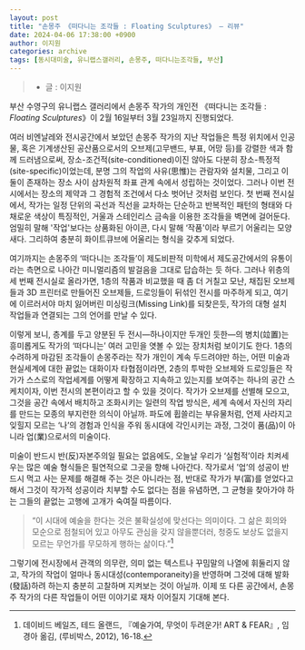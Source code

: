 ```yaml
---
layout: post
title: "손몽주 《떠다니는 조각들 : Floating Sculptures》 — 리뷰"
date: 2024-04-06 17:38:00 +0900
author: 이지원
categories: archive
tags: [동시대미술, 유니랩스갤러리, 손몽주, 떠다니는조각들, 부산]
---
```


> - 글 : 이지원

부산 수영구의 유니랩스 갤러리에서 손몽주 작가의 개인전 《떠다니는 조각들 : *Floating Sculptures*》이 2월 16일부터 3월 23일까지 진행되었다.

여러 비엔날레와 전시공간에서 보았던 손몽주 작가의 지난 작업들은 특정 위치에서 인공물, 혹은 기계생산된 공산품으로서의 오브제(고무밴드, 부표, 어망 등)를 강렬한 색과 함께 드러냄으로써, 장소-조건적(site-conditioned)이진 않아도 다분히 장소-특정적(site-specific)이었는데, 분명 그의 작업의 사유(思惟)는 관람자와 설치물, 그리고 이 둘이 존재하는 장소 사이 삼차원적 좌표 관계 속에서 성립하는 것이었다. 그러나 이번 전시에서는 장소의 제약과 그 경험적 조건에서 다소 벗어난 것처럼 보인다. 첫 번째 전시실에서, 작가는 일정 단위의 곡선과 직선을 교차하는 단순하고 반복적인 패턴의 형태와 다채로운 색상이 특징적인, 거울과 스테인리스 금속을 이용한 조각들을 벽면에 걸어둔다. 엄밀히 말해 '작업'보다는 상품화된 아이콘, 다시 말해 ‘작품'이라 부르기 어울리는 모양새다. 그리하여 충분히 화이트큐브에 어울리는 형식을 갖추게 되었다. 

여기까지는 손몽주의 ‘떠다니는 조각들’이 제도비판적 미학에서 제도공간에서의 유통이라는 측면으로 나아간 미니멀리즘의 발걸음을 그대로 답습하는 듯 하다. 그러나 위층의 세 번째 전시실로 올라가면, 1층의 작품과 비교했을 때 좀 더 거칠고 모난, 채집된 오브제들과 3D 프린터로 만들어진 오브제들, 드로잉들이 뒤섞인 전시를 마주하게 되고, 여기에 이르러서야 마치 잃어버린 미싱링크(Missing Link)를 되찾은듯, 작가의 대형 설치 작업들과 연결되는 그의 언어를 만날 수 있다.

이렇게 보니, 층계를 두고 양분된 두 전시—하나이지만 두개인 듯한—의 병치(竝置)는 흥미롭게도 작가의 ‘떠다니는’ 여러 고민을 엿볼 수 있는 장치처럼 보이기도 한다. 1층의 수려하게 마감된 조각들이 손몽주라는 작가 개인이 계속 두드려야만 하는, 어떤 미술과 현실세계에 대한 끝없는 대화이자 타협점이라면, 2층의 투박한 오브제와 드로잉들은 작가가 스스로의 작업세계를 어떻게 확장하고 지속하고 있는지를 보여주는 하나의 공간 스케치이자, 이번 전시의 본편이라고 할 수 있을 것이다. 작가가 오브제를 선별해 모으고, 그것을 공간 속에서 배치하고 조화시키는 일련의 작업 방식은, 세계 속에서 자신의 자리를 만드는 모종의 부지런한 의식이 아닐까. 파도에 휩쓸리는 부유물처럼, 언제 사라지고 잊힐지 모르는 ‘나’의 경험과 인식을 주워 동시대에 각인시키는 과정, 그것이 품(品)이 아니라 업(業)으로서의 미술이다.

미술이 반드시 반(反)자본주의일 필요는 없음에도, 오늘날 우리가 ‘실험적’이라 치켜세우는 많은 예술 형식들은 필연적으로 그곳을 향해 나아간다. 작가로서 ’업’의 성공이 반드시 먹고 사는 문제를 해결해 주는 것은 아니라는 점, 반대로 작가가 부(富)를 얻었다고 해서 그것이 작가적 성공이라 치부할 수도 없다는 점을 유념하면, 그 균형을 찾아가야 하는 그들의 끝없는 고행에 고개가 숙여질 따름이다. 

> “이 시대에 예술을 한다는 것은 불확실성에 맞선다는 의미이다. 그 삶은 회의와 모순으로 점철되어 있고 아무도 관심을 갖지 않을뿐더러, 청중도 보상도 없을지 모르는 무언가를 무모하게 행하는 삶이다.”[^1]

그렇기에 전시장에서 관객의 의무란, 의미 없는 텍스트나 꾸밈말의 나열에 휘둘리지 않고, 작가의 작업이 얼마나 동시대성(contemporaneity)을 반영하며 그것에 대해 발화(發話)하려 하는지 충분히 고찰하며 지켜보는 것이 아닐까. 이제 또 다른 공간에서, 손몽주 작가의 다른 작업들이 어떤 이야기로 재차 이어질지 기대해 본다.

[^1]: 데이비드 베일즈, 테드 올랜드, 『예술가여, 무엇이 두려운가! ART &amp; FEAR』, 임경아 옮김, (루비박스, 2012), 16-18.
